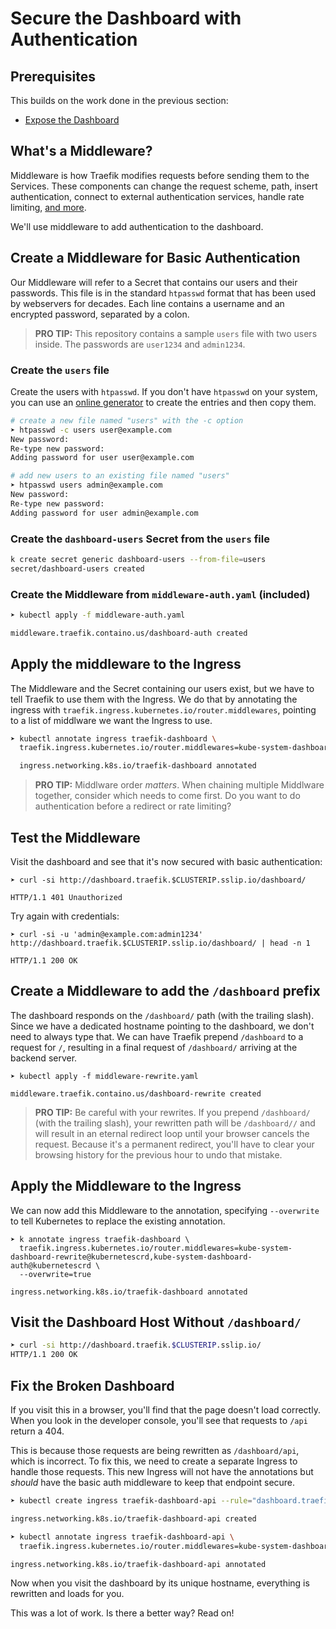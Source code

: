 # Secure the Dashboard with Authentication

## Prerequisites

This builds on the work done in the previous section:

- [Expose the Dashboard](../01-Expose-the-Dashboard/README.md)

## What's a Middleware?

Middleware is how Traefik modifies requests before sending them to the Services. These components can change the request scheme, path, insert authentication, connect to external authentication services, handle rate limiting, [and more](https://doc.traefik.io/traefik/middlewares/overview/).

We'll use middleware to add authentication to the dashboard.

## Create a Middleware for Basic Authentication

Our Middleware will refer to a Secret that contains our users and their passwords. This file is in the standard `htpasswd` format that has been used by webservers for decades. Each line contains a username and an encrypted password, separated by a colon.

> **PRO TIP:** This repository contains a sample `users` file with two users inside. The passwords are `user1234` and `admin1234`.

### Create the `users` file

Create the users with `htpasswd`. If you don't have `htpasswd` on your system, you can use an [online generator](https://www.web2generators.com/apache-tools/htpasswd-generator) to create the entries and then copy them.

```bash
# create a new file named "users" with the -c option
➤ htpasswd -c users user@example.com
New password:
Re-type new password:
Adding password for user user@example.com

# add new users to an existing file named "users"
➤ htpasswd users admin@example.com
New password:
Re-type new password:
Adding password for user admin@example.com
```

### Create the `dashboard-users` Secret from the `users` file

```bash
k create secret generic dashboard-users --from-file=users
secret/dashboard-users created
```

### Create the Middleware from `middleware-auth.yaml` (included)

```bash
➤ kubectl apply -f middleware-auth.yaml

middleware.traefik.containo.us/dashboard-auth created
```

## Apply the middleware to the Ingress

The Middleware and the Secret containing our users exist, but we have to tell Traefik to use them with the Ingress. We do that by annotating the ingress with `traefik.ingress.kubernetes.io/router.middlewares`, pointing to a list of middlware we want the Ingress to use.

```bash
➤ kubectl annotate ingress traefik-dashboard \
  traefik.ingress.kubernetes.io/router.middlewares=kube-system-dashboard-auth@kubernetescrd

  ingress.networking.k8s.io/traefik-dashboard annotated
```

> **PRO TIP:** Middlware order _matters_. When chaining multiple Middlware together, consider which needs to come first. Do you want to do authentication before a redirect or rate limiting?

## Test the Middleware

Visit the dashboard and see that it's now secured with basic authentication:

```
➤ curl -si http://dashboard.traefik.$CLUSTERIP.sslip.io/dashboard/

HTTP/1.1 401 Unauthorized
```

Try again with credentials:

```
➤ curl -si -u 'admin@example.com:admin1234' http://dashboard.traefik.$CLUSTERIP.sslip.io/dashboard/ | head -n 1

HTTP/1.1 200 OK
```

## Create a Middleware to add the `/dashboard` prefix

The dashboard responds on the `/dashboard/` path (with the trailing slash). Since we have a dedicated hostname pointing to the dashboard, we don't need to always type that. We can have Traefik prepend `/dashboard` to a request for `/`, resulting in a final request of `/dashboard/` arriving at the backend server.

```
➤ kubectl apply -f middleware-rewrite.yaml

middleware.traefik.containo.us/dashboard-rewrite created
```

> **PRO TIP:** Be careful with your rewrites. If you prepend `/dashboard/` (with the trailing slash), your rewritten path will be `/dashboard//` and will result in an eternal redirect loop until your browser cancels the request. Because it's a permanent redirect, you'll have to clear your browsing history for the previous hour to undo that mistake.

## Apply the Middleware to the Ingress

We can now add this Middleware to the annotation, specifying `--overwrite` to tell Kubernetes to replace the existing annotation.

```
➤ k annotate ingress traefik-dashboard \
  traefik.ingress.kubernetes.io/router.middlewares=kube-system-dashboard-rewrite@kubernetescrd,kube-system-dashboard-auth@kubernetescrd \
  --overwrite=true

ingress.networking.k8s.io/traefik-dashboard annotated
```

## Visit the Dashboard Host Without `/dashboard/`

```bash
➤ curl -si http://dashboard.traefik.$CLUSTERIP.sslip.io/
HTTP/1.1 200 OK
```

## Fix the Broken Dashboard

If you visit this in a browser, you'll find that the page doesn't load correctly. When you look in the developer console, you'll see that requests to `/api` return a 404.

This is because those requests are being rewritten as `/dashboard/api`, which is incorrect. To fix this, we need to create a separate Ingress to handle those requests. This new Ingress will not have the annotations but _should_ have the basic auth middleware to keep that endpoint secure.

```bash
➤ kubectl create ingress traefik-dashboard-api --rule="dashboard.traefik.$CLUSTERIP.sslip.io/api/*=traefik-dashboard:9000"

ingress.networking.k8s.io/traefik-dashboard-api created

➤ kubectl annotate ingress traefik-dashboard-api \
  traefik.ingress.kubernetes.io/router.middlewares=kube-system-dashboard-auth@kubernetescrd

ingress.networking.k8s.io/traefik-dashboard-api annotated
```

Now when you visit the dashboard by its unique hostname, everything is rewritten and loads for you.

This was a lot of work. Is there a better way? Read on!
